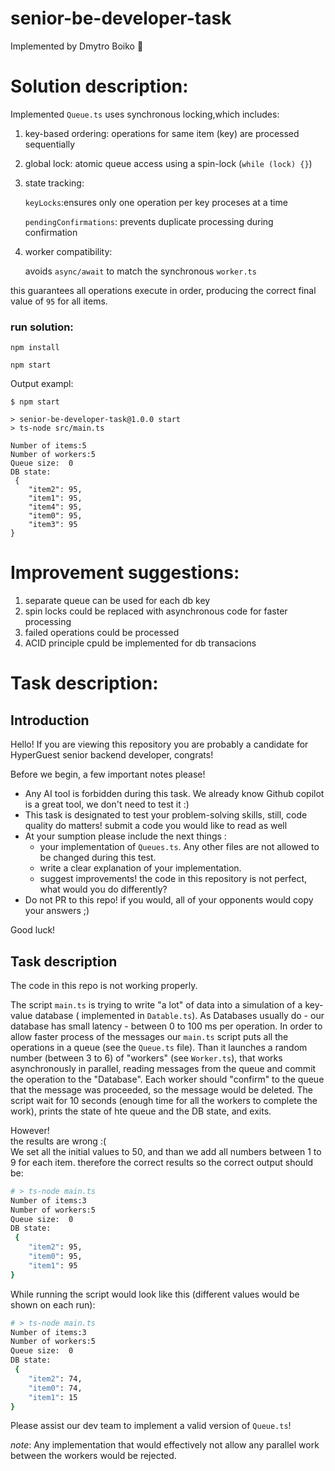 # senior-be-developer-task

Implemented by Dmytro Boiko 🫡

# Solution description:

Implemented `Queue.ts` uses synchronous locking,which includes:

1. key-based ordering: operations for same item (key) are processed sequentially

2. global lock: atomic queue access using a spin-lock (`while (lock) {}`)

3. state tracking:

   `keyLocks`:ensures only one operation per key proceses at a time

   `pendingConfirmations`: prevents duplicate processing during confirmation

4. worker compatibility:

   avoids `async/await` to match the synchronous `worker.ts` 

this guarantees all operations execute in order, producing the correct final value of `95` for all items.

### run solution:

```shell
npm install
```


```shell
npm start
```

Output exampl:
```text
$ npm start

> senior-be-developer-task@1.0.0 start
> ts-node src/main.ts

Number of items:5
Number of workers:5
Queue size:  0
DB state:
 {
    "item2": 95,
    "item1": 95,
    "item4": 95,
    "item0": 95,
    "item3": 95
}
```

# Improvement suggestions:

1. separate queue can be used for each db key
2. spin locks could be replaced with asynchronous code for faster processing
3. failed operations could be processed
4. ACID principle cpuld be implemented for db transacions

# Task description:

## Introduction

Hello! If you are viewing this repository you are probably a candidate for HyperGuest senior backend developer,
congrats!

Before we begin, a few important notes please!

* Any AI tool is forbidden during this task. We already know Github copilot is a great tool, we don't need to test it :)
* This task is designated to test your problem-solving skills, still, code quality do matters! submit a code you would
  like to read as well
* At your sumption please include the next things :
    - your implementation of `Queues.ts`. Any other files are not allowed to be changed during this test.
    - write a clear explanation of your implementation.
    - suggest improvements! the code in this repository is not perfect, what would you do differently?
* Do not PR to this repo! if you would, all of your opponents would copy your answers ;)

Good luck!

## Task description

The code in this repo is not working properly.

The script `main.ts` is trying to write "a lot" of data into a simulation of a key-value database ( implemented
in `Datable.ts`). As Databases usually do - our database has small latency - between 0 to 100 ms per operation.
In order to allow faster process of the messages our `main.ts` script puts all the operations in a queue (see
the `Queue.ts` file). Than it launches a random number (between 3 to 6) of "workers" (see `Worker.ts`), that works
asynchronously in parallel, reading messages from the queue and commit the operation to the "Database". Each worker
should "confirm" to the queue that the message was proceeded, so the message would be deleted.
The script wait for 10 seconds (enough time for all the workers to complete the work), prints the state of hte queue and
the DB state, and exits.

However! <br />
the results are wrong :( <br />
We set all the initial values to 50, and than we add all numbers between 1 to 9 for each item. therefore the correct
results so the correct output should be:

```bash
# > ts-node main.ts
Number of items:3
Number of workers:5
Queue size:  0
DB state:
 {
    "item2": 95,
    "item0": 95,
    "item1": 95
}
```

While running the script would look like this (different values would be shown on each run):

```bash
# > ts-node main.ts
Number of items:3
Number of workers:5
Queue size:  0
DB state:
 {
    "item2": 74,
    "item0": 74,
    "item1": 15
}
```

Please assist our dev team to implement a valid version of `Queue.ts`!

*note*: Any implementation that would effectively not allow any parallel work between the workers would be rejected.